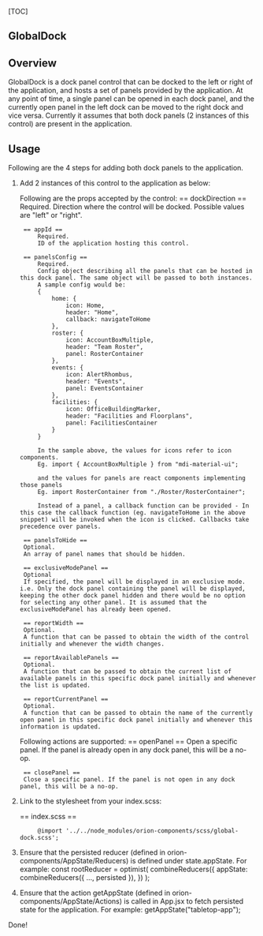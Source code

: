 [TOC]

## GlobalDock

## Overview

GlobalDock is a dock panel control that can be docked to the left or right of the application, and hosts a set of panels provided by the application.
At any point of time, a single panel can be opened in each dock panel, and the currently open panel in the left dock can 
be moved to the right dock and vice versa.
Currently it assumes that both dock panels (2 instances of this control) are present in the application.


## Usage

Following are the 4 steps for adding both dock panels to the application.

1. Add 2 instances of this control to the application as below:
    <GlobalDock dockDirection="left" appId="tabletop-app" panelsConfig={panelsConfig} />
	<GlobalDock dockDirection="right" appId="tabletop-app" panelsConfig={panelsConfig} />


    Following are the props accepted by the control: 
        == dockDirection ==
            Required.
            Direction where the control will be docked. Possible values are "left" or "right".

        == appId ==
            Required.
            ID of the application hosting this control.

        == panelsConfig ==
            Required.
            Config object describing all the panels that can be hosted in this dock panel. The same object will be passed to both instances.
            A sample config would be:
            {
                home: {
                    icon: Home,
                    header: "Home",
                    callback: navigateToHome
                },
                roster: {
                    icon: AccountBoxMultiple,
                    header: "Team Roster",
                    panel: RosterContainer
                },
                events: {
                    icon: AlertRhombus,
                    header: "Events",
                    panel: EventsContainer
                },
                facilities: {
                    icon: OfficeBuildingMarker,
                    header: "Facilities and Floorplans",
                    panel: FacilitiesContainer
                }
            }

            In the sample above, the values for icons refer to icon components.
            Eg. import { AccountBoxMultiple } from "mdi-material-ui";

            and the values for panels are react components implementing those panels
            Eg. import RosterContainer from "./Roster/RosterContainer";

            Instead of a panel, a callback function can be provided - In this case the callback function (eg. navigateToHome in the above snippet) will be invoked when the icon is clicked. Callbacks take precedence over panels.

        == panelsToHide ==
        Optional.
        An array of panel names that should be hidden.

        == exclusiveModePanel ==
        Optional
        If specified, the panel will be displayed in an exclusive mode. i.e. Only the dock panel containing the panel will be displayed, keeping the other dock panel hidden and there would be no option for selecting any other panel. It is assumed that the exclusiveModePanel has already been opened.

        == reportWidth ==
        Optional.
        A function that can be passed to obtain the width of the control initially and whenever the width changes.

        == reportAvailablePanels ==
        Optional.
        A function that can be passed to obtain the current list of available panels in this specific dock panel initially and whenever the list is updated.

        == reportCurrentPanel ==
        Optional.
        A function that can be passed to obtain the name of the currently open panel in this specific dock panel initially and whenever this information is updated.

    Following actions are supported:
        == openPanel ==
        Open a specific panel. If the panel is already open in any dock panel, this will be a no-op.

        == closePanel ==
        Close a specific panel. If the panel is not open in any dock panel, this will be a no-op.


2. Link to the stylesheet from your index.scss:

    == index.scss == 

            @import '../../node_modules/orion-components/scss/global-dock.scss';

3. Ensure that the persisted reducer (defined in orion-components/AppState/Reducers) is defined under state.appState.
    For example:
        const rootReducer = optimist(
            combineReducers({
                appState: combineReducers({ ..., persisted }),
            })
        );                  

4. Ensure that the action getAppState (defined in orion-components/AppState/Actions) is called in App.jsx to fetch persisted state for the application.
    For example:
        getAppState("tabletop-app");


Done!